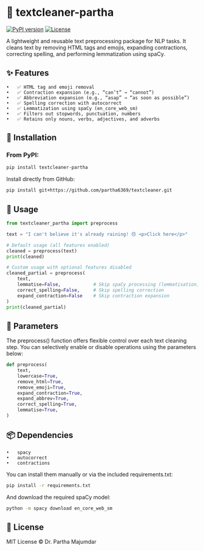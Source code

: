 # 🧹 textcleaner-partha

[![PyPI version](https://img.shields.io/pypi/v/textcleaner-partha?color=blue)](https://pypi.org/project/textcleaner-partha/)
[![License](https://img.shields.io/badge/license-MIT-green.svg)](LICENSE)

A lightweight and reusable text preprocessing package for NLP tasks.
It cleans text by removing HTML tags and emojis, expanding contractions, correcting spelling, and performing lemmatization using spaCy.

## ✨ Features
	•	✅ HTML tag and emoji removal
	•	✅ Contraction expansion (e.g., “can’t” → “cannot”)
	•	✅ Abbreviation expansion (e.g., “asap” → “as soon as possible”)
	•	✅ Spelling correction with autocorrect
	•	✅ Lemmatization using spaCy (en_core_web_sm)
	•	✅ Filters out stopwords, punctuation, numbers
	•	✅ Retains only nouns, verbs, adjectives, and adverbs


## 🚀 Installation

### From PyPI:

```bash
pip install textcleaner-partha
```

Install directly from GitHub:

```bash
pip install git+https://github.com/partha6369/textcleaner.git
```

## 🧠 Usage

```python
from textcleaner_partha import preprocess

text = "I can't believe it's already raining! 😞 <p>Click here</p>"

# Default usage (all features enabled)
cleaned = preprocess(text)
print(cleaned)

# Custom usage with optional features disabled
cleaned_partial = preprocess(
    text,
    lemmatise=False,            # Skip spaCy processing (lemmatisation, POS filtering)
    correct_spelling=False,     # Skip spelling correction
    expand_contraction=False    # Skip contraction expansion
)
print(cleaned_partial)
```

## 🔧 Parameters

The preprocess() function offers flexible control over each text cleaning step. You can selectively enable or disable operations using the parameters below:

```python
def preprocess(
    text,
    lowercase=True,
    remove_html=True,
    remove_emoji=True,
    expand_contraction=True,
    expand_abbrev=True,
    correct_spelling=True,
    lemmatise=True,
)
```

## 📦 Dependencies

	•	spacy
	•	autocorrect
	•	contractions

You can install them manually or via the included requirements.txt:
```bash
pip install -r requirements.txt
```

And download the required spaCy model:
```bash
python -m spacy download en_core_web_sm
```


## 📄 License

MIT License © Dr. Partha Majumdar
